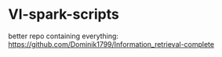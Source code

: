 # VI-spark-scripts

better repo containing everything: https://github.com/Dominik1799/Information_retrieval-complete
